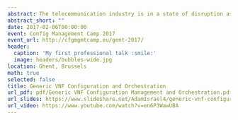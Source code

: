 ```yaml
---
abstract: The telecommunication industry is in a state of disruption as network functions (DNS, firewall, routers, etc) are virtualized. The days of running these workloads on proprietary hardware are ending. In this session, I will show you how these VNFs are created, how to manage the complex configurations between them, and how to operate them at scale.
abstract_short: ""
date: 2017-02-06T00:00:00
event: Config Management Camp 2017
event_url: http://cfgmgmtcamp.eu/gent-2017/
header:
  caption: 'My first professional talk :smile:'
  image: headers/bubbles-wide.jpg
location: Ghent, Brussels
math: true
selected: false
title: Generic VNF Configuration and Orchestration
url_pdf: pdf/Generic VNF Configuration Management and Orchestration.pdf
url_slides: https://www.slideshare.net/AdamIsrael4/generic-vnf-configuration-management-and-orchestration
url_video: https://www.youtube.com/watch?v=en6P3WawUBA
---
```

